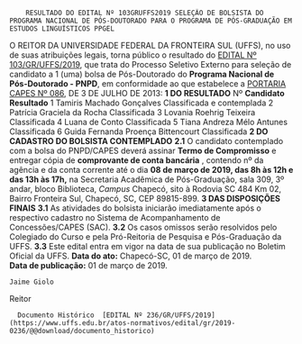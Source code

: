         RESULTADO DO EDITAL Nº 103GRUFFS2019 SELEÇÃO DE BOLSISTA DO PROGRAMA NACIONAL DE PÓS-DOUTORADO PARA O PROGRAMA DE PÓS-GRADUAÇÃO EM ESTUDOS LINGUÍSTICOS PPGEL  

 O REITOR DA UNIVERSIDADE FEDERAL DA FRONTEIRA SUL (UFFS), no uso de suas atribuições legais, torna público o resultado do [EDITAL Nº 103/GR/UFFS/2019](https://www.uffs.edu.br/atos-normativos/edital/gr/2019-0103), que trata do Processo Seletivo Externo para seleção de candidato a 1 (uma) bolsa de Pós-Doutorado do  **Programa Nacional de Pós-Doutorado - PNPD**, em conformidade ao que estabelece a [PORTARIA CAPES Nº 086](https://www.capes.gov.br/images/stories/download/legislacao/Portaria_86_2013_Regulamento_PNPD.pdf), DE 3 DE JULHO DE 2013:  **1 DO RESULTADO**     Nº   **Candidato**   **Resultado**     1   Tamiris Machado Gonçalves   Classificada e contemplada     2   Patrícia Graciela da Rocha   Classificada     3   Lovania Roehrig Teixeira   Classificada     4   Luana de Conto   Classificada     5   Tiana Andreza Mélo Antunes   Classificada     6   Guida Fernanda Proença Bittencourt   Classificada      **2 DO CADASTRO DO BOLSISTA CONTEMPLADO** **2.1**  O candidato contemplado com a bolsa do PNPD/CAPES deverá assinar **Termo de Compromisso**  e entregar cópia de **comprovante de conta bancária** , contendo nº da agência e da conta corrente até o dia **08 de março de 2019, das 8h às 12h e das 13h às 17h,**  na Secretaria Acadêmica de Pós-Graduação, sala 309, 3º andar, bloco Biblioteca, *Campus*  Chapecó, sito à Rodovia SC 484 Km 02, Bairro Fronteira Sul, Chapecó, SC, CEP 89815-899.  **3 DAS DISPOSIÇÕES FINAIS** **3.1**  As atividades do bolsista iniciarão imediatamente após o respectivo cadastro no Sistema de Acompanhamento de Concessões/CAPES (SAC). **3.2**  Os casos omissos serão resolvidos pelo Colegiado do Curso e pela Pró-Reitoria de Pesquisa e Pós-Graduação da UFFS. **3.3**  Este edital entra em vigor na data de sua publicação no Boletim Oficial da UFFS.      **Data do ato:** Chapecó-SC, 01 de março de 2019.   
 **Data de publicação:**  01 de março de 2019. 

    Jaime Giolo   
 Reitor 

      Documento Histórico  [EDITAL Nº 236/GR/UFFS/2019](https://www.uffs.edu.br/atos-normativos/edital/gr/2019-0236/@@download/documento_historico)     
      